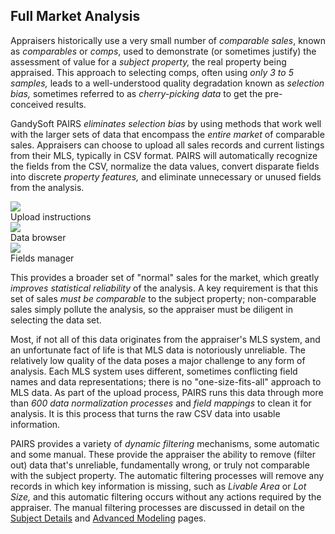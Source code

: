 ## Full Market Analysis

Appraisers historically use a very small number of *comparable sales*, known as
*comparables* or *comps*, used to demonstrate (or sometimes justify) the assessment
of value for a *subject property,* the real property being appraised.  This approach
to selecting comps, often using *only 3 to 5 samples,* leads to a well-understood
quality degradation known as *selection bias,* sometimes referred to as
*cherry-picking data* to get the pre-conceived results.

GandySoft PAIRS *eliminates selection bias* by using methods that work well with the
larger sets of data that encompass the *entire market* of comparable sales.
Appraisers can choose to upload all sales records and current listings from their
MLS, typically in CSV format.  PAIRS will automatically recognize the fields from
the CSV, normalize the data values, convert disparate fields into discrete *property
features,* and eliminate unnecessary or unused fields from the analysis.

<div class="pure-g">
<div class="pure-u-1-3">
  <img class="screenshot" src="/images/gandysoft/data-1-upload-instructions.png">
  <figcaption>Upload instructions</figcaption>
</div>
<div class="pure-u-1-3">
  <img class="screenshot" src="/images/gandysoft/data-2-data-browser.png">
  <figcaption>Data browser</figcaption>
</div>
<div class="pure-u-1-3">
  <img class="screenshot" src="/images/gandysoft/data-3-fields.png">
  <figcaption>Fields manager</figcaption>
</div>
</div>

This provides a broader set of "normal" sales for the market, which greatly
*improves statistical reliability* of the analysis.  A key requirement is that this
set of sales *must be comparable* to the subject property; non-comparable sales
simply pollute the analysis, so the appraiser must be diligent in selecting the
data set.

Most, if not all of this data originates from the appraiser's MLS system, and an
unfortunate fact of life is that MLS data is notoriously unreliable.  The relatively
low quality of the data poses a major challenge to any form of analysis.  Each MLS
system uses different, sometimes conflicting field names and data representations;
there is no "one-size-fits-all" approach to MLS data.  As part of the upload
process, PAIRS runs this data through more than *600 data normalization processes*
and *field mappings* to clean it for analysis.  It is this process that turns the
raw CSV data into usable information.

PAIRS provides a variety of *dynamic filtering* mechanisms, some automatic and some
manual.  These provide the appraiser the ability to remove (filter out) data that's
unreliable, fundamentally wrong, or truly not comparable with the subject property.
The automatic filtering processes will remove any records in which key information
is missing, such as *Livable Area* or *Lot Size,* and this automatic filtering
occurs without any actions required by the appraiser.  The manual filtering processes
are discussed in detail on the [Subject Details][1] and [Advanced Modeling][2] pages.


[1]: /gandysoft/subject-details
[2]: /gandysoft/advanced-modeling
